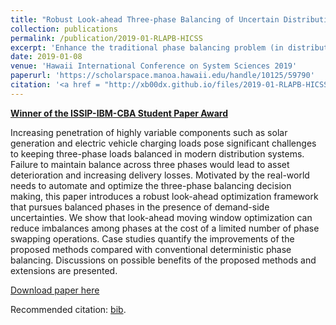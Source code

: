 ```yaml
---
title: "Robust Look-ahead Three-phase Balancing of Uncertain Distribution Loads"
collection: publications
permalink: /publication/2019-01-RLAPB-HICSS
excerpt: 'Enhance the traditional phase balancing problem (in distribution systems) using robust optimization and look-ahead (MPC-like) operations.'
date: 2019-01-08
venue: 'Hawaii International Conference on System Sciences 2019'
paperurl: 'https://scholarspace.manoa.hawaii.edu/handle/10125/59790'
citation: '<a href = "http://xb00dx.github.io/files/2019-01-RLAPB-HICSS.bib">[bib file] <b>Geng, Xinbo</b>, Swati Gupta, and Le Xie. "Robust Look-ahead Three-phase Balancing of Uncertain Distribution Loads." In Hawaii International Conference on System Sciences 2019 (HICSS-52), 2019.'
---
```


[<b>Winner of the ISSIP-IBM-CBA Student Paper Award</b>](http://hicss.hawaii.edu/program-hicss52/issip-ibm-cba-student-paper-awards/)

Increasing penetration of highly variable components such as solar generation and electric vehicle charging loads pose significant challenges to keeping three-phase loads balanced in modern distribution systems. Failure to maintain balance across three phases would lead to asset deterioration and increasing delivery losses. Motivated by the real-world needs to automate and optimize the three-phase balancing decision making, this paper introduces a robust look-ahead optimization framework that pursues balanced phases in the presence of demand-side uncertainties. We show that look-ahead moving window optimization can reduce imbalances among phases at the cost of a limited number of phase swapping operations. Case studies quantify the improvements of the proposed methods compared with conventional deterministic phase balancing. Discussions on possible benefits of the proposed methods and extensions are presented.

[Download paper here](http://xb00dx.github.io/files/2019-01-RLAPB-HICSS.pdf)

Recommended citation: [bib](http://xb00dx.github.io/files/2019-01-RLAPB-HICSS.bib).


